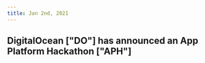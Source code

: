 ```yaml
---
title: Jan 2nd, 2021
---
```


## DigitalOcean ["DO"] has announced an App Platform Hackathon ["APH"]
